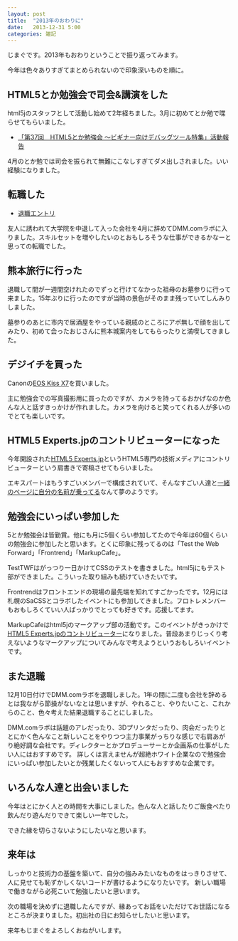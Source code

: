 ```yaml
---
layout: post
title:  "2013年のおわりに"
date:   2013-12-31 5:00
categories: 雑記
---
```


じまぐです。2013年もおわりということで振り返ってみます。

今年は色々ありすぎてまとめられないので印象深いものを順に。

## HTML5とか勉強会で司会&講演をした

html5jのスタッフとして活動し始めて2年経ちました。3月に初めてとか勉で喋らせてもらいました。

* [「第37回　HTML5とか勉強会 ～ビギナー向けデバッグツール特集」活動報告](http://gihyo.jp/news/report/2013/04/0301)

4月のとか勉では司会を振られて無難にこなしすぎてダメ出しされました。いい経験になりました。

## 転職した

* [退職エントリ](http://nakajmgtech.blogspot.jp/2013/04/blog-post_18.html)

友人に誘われて大学院を中退して入った会社を4月に辞めてDMM.comラボに入りました。スキルセットを増やしたいのとおもしろそうな仕事ができるかなーと思っての転職でした。

## 熊本旅行に行った

退職して間が一週間空けれたのでずっと行けてなかった祖母のお墓参りに行って来ました。15年ぶりに行ったのですが当時の景色がそのまま残っていてしんみりしました。

墓参りのあとに市内で居酒屋をやっている親戚のところにアポ無しで顔を出してみたり、初めて会ったおじさんに熊本城案内をしてもらったりと満喫してきました。


## デジイチを買った

Canonの[EOS Kiss X7](http://cweb.canon.jp/eos/lineup/kissx7/)を買いました。

主に勉強会での写真撮影用に買ったのですが、カメラを持ってるおかげなのか色んな人と話すきっかけが作れました。カメラを向けると笑ってくれる人が多いのでとても楽しいです。


## HTML5 Experts.jpのコントリビューターになった

今年開設された[HTML5 Experts.jp](http://html5experts.jp/)というHTML5専門の技術メディアにコントリビューターという肩書きで寄稿させてもらいました。

エキスパートはもうすごいメンバーで構成されていて、そんなすごい人達と[一緒のページに自分の名前が乗ってる](http://html5experts.jp/author/)なんて夢のようです。


## 勉強会にいっぱい参加した

5とか勉強会は皆勤賞。他にも月に5個くらい参加してたので今年は60個くらいの勉強会に参加したと思います。とくに印象に残ってるのは「Test the Web Forward」「Frontrend」「MarkupCafe」。

TestTWFはがっつり一日かけてCSSのテストを書きました。html5jにもテスト部ができました。こういった取り組みも続けていきたいです。

Frontrendはフロントエンドの現場の最先端を知れてすごかったです。12月には札幌のSaCSSとコラボしたイベントにも参加してきました。フロトレメンバーもおもしろくていい人ばっかりでとっても好きです。応援してます。

MarkupCafeはhtml5jのマークアップ部の活動です。このイベントがきっかけで[HTML5 Experts.jpのコントリビューター](http://html5experts.jp/nakajmg/)になりました。普段あまりじっくり考えないようなマークアップについてみんなで考えようというおもしろいイベントです。


## また退職

12月10日付けでDMM.comラボを退職しました。1年の間に二度も会社を辞めるとは我ながら節操がないなとは思いますが、やれること、やりたいこと、これからのこと、色々考えた結果退職することにしました。

DMM.comラボは話題のアレだったり、3Dプリンタだったり、肉会だったりととにかく色んなこと新しいことをやりつつ主力事業がっちりな感じで右肩あがり絶好調な会社です。ディレクターとかプロデューサーとか企画系の仕事がしたい人にはおすすめです。
詳しくは言えませんが超絶ホワイト企業なので勉強会にいっぱい参加したいとか残業したくないって人にもおすすめな企業です。


## いろんな人達と出会いました

今年はとにかく人との時間を大事にしました。色んな人と話したりご飯食べたり飲んだり遊んだりできて楽しい一年でした。

できた縁を切らさないようにしたいなと思います。

## 来年は

しっかりと技術力の基盤を築いて、自分の強みみたいなものをはっきりさせて、人に見せても恥ずかしくないコードが書けるようになりたいです。
新しい職場で働きながら必死こいて勉強したいと思います。

次の職場を決めずに退職したんですが、縁あってお話をいただけてお世話になるところが決まりました。初出社の日にお知らせしたいと思います。

来年もじまぐをよろしくおねがいします。

